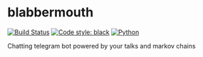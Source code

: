 # blabbermouth

[![Build Status](https://travis-ci.org/subsinthe/blabbermouth.svg?branch=master)](https://travis-ci.org/subsinthe/blabbermouth)
[![Code style: black](https://img.shields.io/badge/code%20style-black-000000.svg)](https://github.com/ambv/black)
[![Python](https://img.shields.io/badge/python-3.6-blue.svg)](https://www.python.org/downloads/release/python-360/)

Chatting telegram bot powered by your talks and markov chains
